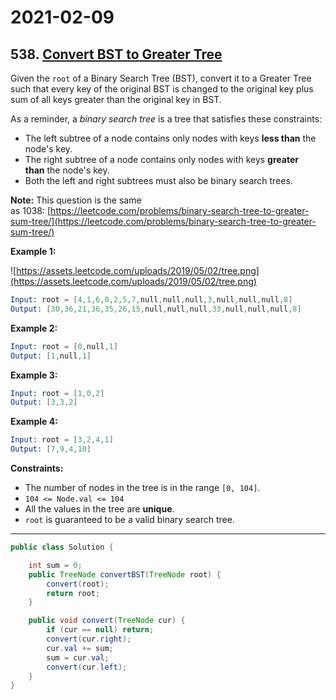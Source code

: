 # 2021-02-09

## 538. [Convert BST to Greater Tree](https://leetcode.com/problems/convert-bst-to-greater-tree/)

Given the `root` of a Binary Search Tree (BST), convert it to a Greater Tree such that every key of the original BST is changed to the original key plus sum of all keys greater than the original key in BST.

As a reminder, a *binary search tree* is a tree that satisfies these constraints:

- The left subtree of a node contains only nodes with keys **less than** the node's key.
- The right subtree of a node contains only nodes with keys **greater than** the node's key.
- Both the left and right subtrees must also be binary search trees.

**Note:** This question is the same as 1038: [https://leetcode.com/problems/binary-search-tree-to-greater-sum-tree/](https://leetcode.com/problems/binary-search-tree-to-greater-sum-tree/)

**Example 1:**

![https://assets.leetcode.com/uploads/2019/05/02/tree.png](https://assets.leetcode.com/uploads/2019/05/02/tree.png)

```s
Input: root = [4,1,6,0,2,5,7,null,null,null,3,null,null,null,8]
Output: [30,36,21,36,35,26,15,null,null,null,33,null,null,null,8]
```

**Example 2:**

```s
Input: root = [0,null,1]
Output: [1,null,1]
```

**Example 3:**

```s
Input: root = [1,0,2]
Output: [3,3,2]
```

**Example 4:**

```s
Input: root = [3,2,4,1]
Output: [7,9,4,10]
```

**Constraints:**

- The number of nodes in the tree is in the range `[0, 104]`.
- `104 <= Node.val <= 104`
- All the values in the tree are **unique**.
- `root` is guaranteed to be a valid binary search tree.

---

```java
public class Solution {

    int sum = 0;
    public TreeNode convertBST(TreeNode root) {
        convert(root);
        return root;
    }

    public void convert(TreeNode cur) {
        if (cur == null) return;
        convert(cur.right);
        cur.val += sum;
        sum = cur.val;
        convert(cur.left);
    }
}
```
